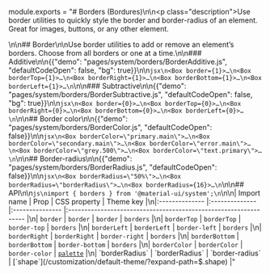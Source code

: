 module.exports = "# Borders (Bordures)\n\n<p class=\"description\">Use border utilities to quickly style the border and border-radius of an element. Great for images, buttons, or any other element.</p>\n\n## Border\n\nUse border utilities to add or remove an element’s borders. Choose from all borders or one at a time.\n\n### Additive\n\n{{\"demo\": \"pages/system/borders/BorderAdditive.js\", \"defaultCodeOpen\": false, \"bg\": true}}\n\n```jsx\n<Box border={1}>…\n<Box borderTop={1}>…\n<Box borderRight={1}>…\n<Box borderBottom={1}>…\n<Box borderLeft={1}>…\n```\n\n### Subtractive\n\n{{\"demo\": \"pages/system/borders/BorderSubtractive.js\", \"defaultCodeOpen\": false, \"bg\": true}}\n\n```jsx\n<Box border={0}>…\n<Box borderTop={0}>…\n<Box borderRight={0}>…\n<Box borderBottom={0}>…\n<Box borderLeft={0}>…\n```\n\n## Border color\n\n{{\"demo\": \"pages/system/borders/BorderColor.js\", \"defaultCodeOpen\": false}}\n\n```jsx\n<Box borderColor=\"primary.main\">…\n<Box borderColor=\"secondary.main\">…\n<Box borderColor=\"error.main\">…\n<Box borderColor=\"grey.500\">…\n<Box borderColor=\"text.primary\">…\n```\n\n## Border-radius\n\n{{\"demo\": \"pages/system/borders/BorderRadius.js\", \"defaultCodeOpen\": false}}\n\n```jsx\n<Box borderRadius=\"50%\">…\n<Box borderRadius=\"borderRadius\">…\n<Box borderRadius={16}>…\n```\n\n## API\n\n```js\nimport { borders } from '@material-ui/system';\n```\n\n| Import name    | Prop           | CSS property    | Theme key                                                        |\n|:-------------- |:-------------- |:--------------- |:---------------------------------------------------------------- |\n| `border`       | `border`       | `border`        | `borders`                                                        |\n| `borderTop`    | `borderTop`    | `border-top`    | `borders`                                                        |\n| `borderLeft`   | `borderLeft`   | `border-left`   | `borders`                                                        |\n| `borderRight`  | `borderRight`  | `border-right`  | `borders`                                                        |\n| `borderBottom` | `borderBottom` | `border-bottom` | `borders`                                                        |\n| `borderColor`  | `borderColor`  | `border-color`  | [`palette`](/customization/default-theme/?expand-path=$.palette) |\n| `borderRadius` | `borderRadius` | `border-radius` | [`shape`](/customization/default-theme/?expand-path=$.shape)     |"